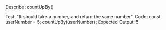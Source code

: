 Describe: countUpBy()

Test: "It should take a number, and return the same number".
Code:
const userNumber = 5;
countUpBy(userNumber);
Expected Output: 5
